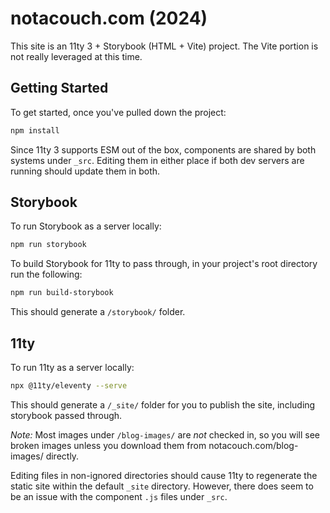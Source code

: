 # notacouch.com (2024)

This site is an 11ty 3 + Storybook (HTML + Vite) project. The Vite portion is not really leveraged at this time.

## Getting Started

To get started, once you've pulled down the project:

```bash
npm install
```

Since 11ty 3 supports ESM out of the box, components are shared by both systems under `_src`. Editing them in either place if both dev servers are running should update them in both.

## Storybook

To run Storybook as a server locally:

```bash
npm run storybook
```

To build Storybook for 11ty to pass through, in your project's root directory run the following:

```bash
npm run build-storybook
```

This should generate a `/storybook/` folder.

## 11ty

To run 11ty as a server locally:

```bash
npx @11ty/eleventy --serve
```

This should generate a `/_site/` folder for you to publish the site, including storybook passed through.

_Note:_ Most images under `/blog-images/` are _not_ checked in, so you will see broken images unless you download them from notacouch.com/blog-images/ directly.

Editing files in non-ignored directories should cause 11ty to regenerate the static site within the default `_site` directory. However, there does seem to be an issue with the component `.js` files under `_src`.
